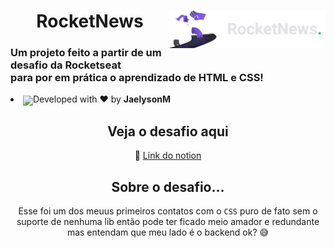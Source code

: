 <header><img src="assets/logo.svg" width="250px" align="right" alt="Computer"><header>
<h1 >RocketNews</h1>
<h3 align="left">Um projeto feito a partir de um desafio da Rocketseat <br> para por em prática o aprendizado de HTML e CSS!</h3>


<li align="left"><img align="center" width="40px" src="https://media2.giphy.com/media/6IAzxmKVaYDLFMe1Aw/giphy.gif">Developed with ❤️ by <strong>JaelysonM</strong></li>

Veja o desafio aqui 
------
📰 [Link do notion](https://efficient-sloth-d85.notion.site/Desafio-RocketNews-2e2c5d56b41f4b13a7d8df6b5affc0ec)

## Sobre o desafio... ##
Esse foi um dos meuus primeiros contatos com o ``CSS`` puro de fato sem o suporte de nenhuma lib
então pode ter ficado meio amador e redundante mas entendam que meu lado é o backend ok? 😅


